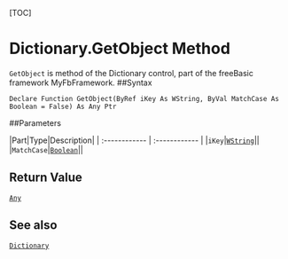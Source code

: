 [TOC]
# Dictionary.GetObject Method

`GetObject` is method of the Dictionary control, part of the freeBasic framework MyFbFramework.
##Syntax
```freeBasic
Declare Function GetObject(ByRef iKey As WString, ByVal MatchCase As Boolean = False) As Any Ptr
```

##Parameters

|Part|Type|Description|
| :------------ | :------------ |
|`iKey`|[`WString`]("https://www.freebasic.net/wiki/KeyPgWString")||
|`MatchCase`|[`Boolean`]("https://www.freebasic.net/wiki/KeyPgBoolean")||

## Return Value
[`Any`]("https://www.freebasic.net/wiki/KeyPgAny")
## See also
[`Dictionary`](Dictionary.md)
